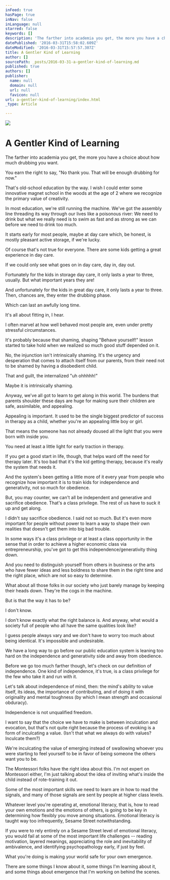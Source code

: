 ```yaml
---
inFeed: true
hasPage: true
inNav: false
inLanguage: null
starred: false
keywords: []
description: 'The farther into academia you get, the more you have a choice about how much drubbing you want.'
datePublished: '2016-03-31T15:58:02.609Z'
dateModified: '2016-03-31T15:57:57.307Z'
title: A Gentler Kind of Learning
author: []
sourcePath: _posts/2016-03-31-a-gentler-kind-of-learning.md
published: true
authors: []
publisher:
  name: null
  domain: null
  url: null
  favicon: null
url: a-gentler-kind-of-learning/index.html
_type: Article

---
```

![](https://the-grid-user-content.s3-us-west-2.amazonaws.com/6b242f57-c405-4175-a0de-9385495b3042.jpg)

# A Gentler Kind of Learning

The farther into academia you get, the more you have a choice about how much drubbing you want.

You earn the right to say, "No thank you. That will be enough drubbing for now."

That's old-school education by the way. I wish I could enter some innovative magnet school in the woods at the age of 2 where we recognize the primary value of creativity.

In most education, we're still running the machine. We've got the assembly line threading its way through our lives like a poisonous river: We need to drink but what we really need is to swim as fast and as strong as we can before we need to drink too much.

It starts early for most people, maybe at day care which, be honest, is mostly pleasant active storage, if we're lucky. 

Of course that's not true for everyone. There are some kids getting a great experience in day care.

If we could only see what goes on in day care, day in, day out.

Fortunately for the kids in storage day care, it only lasts a year to three, usually. But what important years they are!

And unfortunately for the kids in great day care, it only lasts a year to three. Then, chances are, they enter the drubbing phase.

Which can last an awfully long time.

It's all about fitting in, I hear.

I often marvel at how well behaved most people are, even under pretty stressful circumstances. 

It's probably because that shaming, shaping "Behave yourself!" lesson started to take hold when we realized so much good stuff depended on it.

No, the injunction isn't intrinsically shaming. It's the urgency and desperation that comes to attach itself from our parents, from their need not to be shamed by having a disobedient child.

That and guilt, the internalized "uh ohhhhh!"

Maybe it is intrinsically shaming.

Anyway, we've all got to learn to get along in this world. The burdens that parents shoulder these days are huge for making sure their children are safe, assimilable, and appealing.

Appealing is important. It used to be the single biggest predictor of success in therapy as a child, whether you're an appealing little boy or girl.

That means the someone has not already doused all the light that you were born with inside you.

You need at least a little light for early traction in therapy.

If you get a good start in life, though, that helps ward off the need for therapy later. It's too bad that it's the kid getting therapy, because it's really the system that needs it.

And the system's been getting a little more of it every year from people who recognize how important it is to train kids for independence and generativity, not so much for obedience.

But, you may counter, we can't all be independent and generative and sacrifice obedience. That's a class privilege. The rest of us have to suck it up and get along.

I didn't say sacrifice obedience. I said not so much. But it's even more important for people without power to learn a way to shape their own realities that doesn't get them into big bad trouble.

In some ways it's a class privilege or at least a class opportunity in the sense that in order to achieve a higher economic class via entrepreneurship,  you've got to get this independence/generativity thing down. 

And you need to distinguish yourself from others in business or the arts who have fewer ideas and less boldness to share them in the right time and the right place, which are not so easy to determine.

What about all those folks in our society who just barely manage by keeping their heads down. They're the cogs in the machine.

But is that the way it has to be?

I don't know. 

I don't know exactly what the right balance is. And anyway, what would a society full of people who all have the same qualities look like?  

I guess people always vary and we don't have to worry too much about being identical. It's impossible and undesirable. 

We have a long way to go before our public education system is leaning too hard on the independence and generativity side and away from obedience.

Before we go too much farther though, let's check on our definition of independence. One kind of independence, it's true, is a class privilege for the few who take it and run with it. 

Let's talk about independence of mind, then: the mind's ability to value itself, its ideas, the importance of contributing, and of doing it with originality and mental toughness (by which I mean strength and occasional obduracy). 

Independence is not unqualified freedom.

I want to say that the choice we have to make is between inculcation and evocation, but that's not quite right because the process of evoking is a form of inculcating a value.  (Isn't that what we always do with values? Inculcate them?)

We're inculcating the value of emerging instead of swallowing whoever you were starting to feel yourself to be in favor of being someone the others want you to be.

The Montessori folks have the right idea about this. I'm not expert on Montessori either, I'm just talking about the idea of inviting what's inside the child instead of rote-training it out. 

Some of the most important skills we need to learn are in how to read the signals, and many of those signals are sent by people at higher class levels.  

Whatever level you're operating at, emotional literacy, that is, how to read your own emotions and the emotions of others, is going to be key in determining how flexibly you move among situations. Emotional literacy is taught way too infrequently, Sesame Street notwithstanding.

If you were to rely entirely on a Sesame Street level of emotional literacy, you would fail at some of the most important life challenges -- reading motivation, layered meanings, appreciating the role and inevitability of ambivalence, and identifying psychopathology early, if just by feel.

What you're doing is making your world safe for your own emergence.

There are some things I know about it, some things I'm learning about it, and some things about emergence that I'm working on behind the scenes.